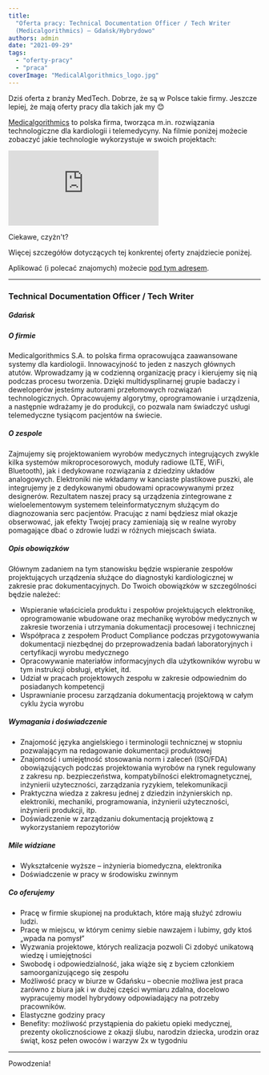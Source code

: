 ```yaml
---
title:
  "Oferta pracy: Technical Documentation Officer / Tech Writer
  (Medicalgorithmics) – Gdańsk/Hybrydowo"
authors: admin
date: "2021-09-29"
tags:
  - "oferty-pracy"
  - "praca"
coverImage: "MedicalAlgorithmics_logo.jpg"
---
```


Dziś oferta z branży MedTech. Dobrze, że są w Polsce takie firmy. Jeszcze
lepiej, że mają oferty pracy dla takich jak my 😊

<!--truncate-->

[Medicalgorithmics](https://www.medicalgorithmics.pl/) to polska firma, tworząca
m.in. rozwiązania technologiczne dla kardiologii i telemedycyny. Na filmie
poniżej możecie zobaczyć jakie technologie wykorzystuje w swoich projektach:

<iframe src="https://player.vimeo.com/video/340165302?h=b04402fb08&title=0&byline=0&portrait=0" width="{320}" height="{180}" frameBorder="{0}" align="center" allowFullScreen="allowFullScreen">&amp;lt;span style="display: inline-block; width: 0px; overflow: hidden; line-height: 0;" data-mce-type="bookmark" className="mce_SELRES_start"&amp;gt;﻿&amp;lt;/span&amp;gt;</iframe>

Ciekawe, czyżn't?

Więcej szczegółów dotyczących tej konkrentej oferty znajdziecie poniżej.

Aplikować (i polecać znajomych) możecie
[pod tym adresem](https://www.medicalgorithmics.pl/oferty-pracy/gdansk/technical-documentation-officer-).

---

### Technical Documentation Officer / Tech Writer

##### Gdańsk

##### O firmie

Medicalgorithmics S.A. to polska firma opracowująca zaawansowane systemy dla
kardiologii. Innowacyjność to jeden z naszych głównych atutów. Wprowadzamy ją w
codzienną organizację pracy i kierujemy się nią podczas procesu tworzenia.
Dzięki multidysplinarnej grupie badaczy i deweloperów jesteśmy autorami
przełomowych rozwiązań technologicznych. Opracowujemy algorytmy, oprogramowanie
i urządzenia, a następnie wdrażamy je do produkcji, co pozwala nam świadczyć
usługi telemedyczne tysiącom pacjentów na świecie.

##### O zespole

Zajmujemy się projektowaniem wyrobów medycznych integrujących zwykle kilka
systemów mikroprocesorowych, moduły radiowe (LTE, WiFi, Bluetooth), jak i
dedykowane rozwiązania z dziedziny układów analogowych. Elektroniki nie wkładamy
w kanciaste plastikowe puszki, ale integrujemy je z dedykowanymi obudowami
opracowywanymi przez designerów. Rezultatem naszej pracy są urządzenia
zintegrowane z wieloelementowym systemem teleinformatycznym służącym do
diagnozowania serc pacjentów. Pracując z nami będziesz miał okazje obserwować,
jak efekty Twojej pracy zamieniają się w realne wyroby pomagające dbać o zdrowie
ludzi w różnych miejscach świata.

##### Opis obowiązków

Głównym zadaniem na tym stanowisku będzie wspieranie zespołów projektujących
urządzenia służące do diagnostyki kardiologicznej w zakresie prac
dokumentacyjnych. Do Twoich obowiązków w szczególności będzie należeć:

- Wspieranie właściciela produktu i zespołów projektujących elektronikę,
  oprogramowanie wbudowane oraz mechanikę wyrobów medycznych w zakresie
  tworzenia i utrzymania dokumentacji procesowej i technicznej
- Współpraca z zespołem Product Compliance podczas przygotowywania dokumentacji
  niezbędnej do przeprowadzenia badań laboratoryjnych i certyfikacji wyrobu
  medycznego
- Opracowywanie materiałów informacyjnych dla użytkowników wyrobu w tym
  instrukcji obsługi, etykiet, itd.
- Udział w pracach projektowych zespołu w zakresie odpowiednim do posiadanych
  kompetencji
- Usprawnianie procesu zarządzania dokumentacją projektową w całym cyklu życia
  wyrobu

##### Wymagania i doświadczenie

- Znajomość języka angielskiego i terminologii technicznej w stopniu
  pozwalającym na redagowanie dokumentacji produktowej
- Znajomość i umiejętność stosowania norm i zaleceń (ISO/FDA) obowiązujących
  podczas projektowania wyrobów na rynek regulowany z zakresu np.
  bezpieczeństwa, kompatybilności elektromagnetycznej, inżynierii użyteczności,
  zarządzania ryzykiem, telekomunikacji
- Praktyczna wiedza z zakresu jednej z dziedzin inżynierskich np. elektroniki,
  mechaniki, programowania, inżynierii użyteczności, inżynierii produkcji, itp.
- Doświadczenie w zarządzaniu dokumentacją projektową z wykorzystaniem
  repozytoriów

##### Mile widziane

- Wykształcenie wyższe – inżynieria biomedyczna, elektronika
- Doświadczenie w pracy w środowisku zwinnym

##### Co oferujemy

- Pracę w firmie skupionej na produktach, które mają służyć zdrowiu ludzi.
- Pracę w miejscu, w którym cenimy siebie nawzajem i lubimy, gdy ktoś „wpada na
  pomysł”
- Wyzwania projektowe, których realizacja pozwoli Ci zdobyć unikatową wiedzę i
  umiejętności
- Swobodę i odpowiedzialność, jaka wiąże się z byciem członkiem
  samoorganizującego się zespołu
- Możliwość pracy w biurze w Gdańsku – obecnie możliwa jest praca zarówno z
  biura jak i w dużej części wymiaru zdalna, docelowo wypracujemy model
  hybrydowy odpowiadający na potrzeby pracowników.
- Elastyczne godziny pracy
- Benefity: możliwość przystąpienia do pakietu opieki medycznej, prezenty
  okolicznościowe z okazji ślubu, narodzin dziecka, urodzin oraz świąt, kosz
  pełen owoców i warzyw 2x w tygodniu

---

Powodzenia!
